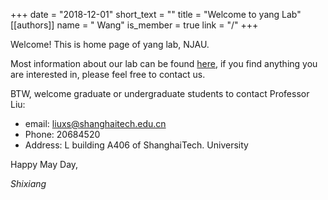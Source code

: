 +++
date = "2018-12-01"
short_text = ""
title = "Welcome to yang Lab"
[[authors]]
    name = " Wang"
    is_member = true
    link = "/"
+++

Welcome! This is home page of yang lab, NJAU. 

Most information about our lab can be found [here](https://liuxslab.netlify.com/research/), if you find anything you are interested in, please feel free to contact us.

BTW, welcome graduate or undergraduate students to contact Professor Liu:

* email: <liuxs@shanghaitech.edu.cn>
* Phone: 20684520  
* Address: L building A406 of ShanghaiTech. University 

Happy May Day,

*Shixiang*